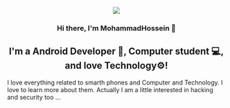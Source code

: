 <p align="center">
  <img src="https://github.com/mhhpc/mhhpc/assets/93550340/7a4c7486-56be-436d-821e-bd2d8618e8ea" />
</p>

<h3 align="center">
Hi there, I'm MohammadHossein 👋
</h3>

<h2 align="center">
I'm a Android Developer 📱, Computer student 💻, and love Technology⚙️!
</h2> 

I love everything related to smarth phones and Computer and Technology. I love to learn more about them. 
Actually I am a little interested in hacking and security too ...

<!--
**mhhpc/mhhpc** is a ✨ _special_ ✨ repository because its `README.md` (this file) appears on your GitHub profile.

Here are some ideas to get you started:

- 🔭 I’m currently working on ...
- 🌱 I’m currently learning ...
- 👯 I’m looking to collaborate on ...
- 🤔 I’m looking for help with ...
- 💬 Ask me about ...
- 📫 How to reach me: ...
- 😄 Pronouns: ...
- ⚡ Fun fact: ...
-->
